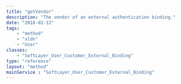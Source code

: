 ```yaml
---
title: "getVendor"
description: "The vendor of an external authentication binding."
date: "2018-02-12"
tags:
    - "method"
    - "sldn"
    - "User"
classes:
    - "SoftLayer_User_Customer_External_Binding"
type: "reference"
layout: "method"
mainService : "SoftLayer_User_Customer_External_Binding"
---
```

